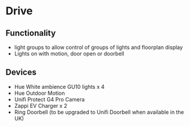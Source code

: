 # Drive 

## Functionality
* light groups to allow control of groups of lights and floorplan display
* Lights on with motion, door open or doorbell

## Devices
* Hue White ambience GU10 lights x 4
* Hue Outdoor Motion
* Unifi Protect G4 Pro Camera
* Zappi EV Charger x 2
* Ring Doorbell (to be upgraded to Unifi Doorbell when available in the UK)

